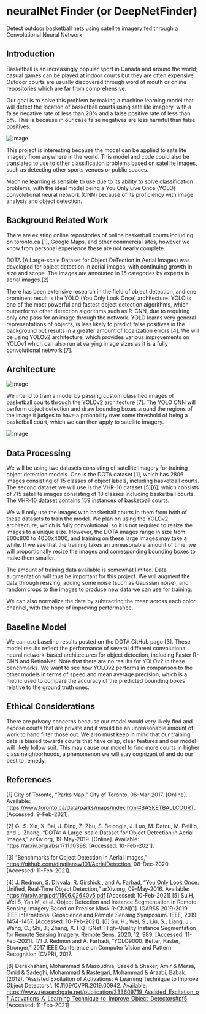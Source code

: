# neuralNet Finder (or DeepNetFinder)
Detect outdoor basketball nets using satellite imagery fed through a Convolutional Neural Network

## Introduction

Basketball is an increasingly popular sport in Canada and around the world; casual games can be played at indoor courts but they are often expensive. Outdoor courts are usually discovered through word of mouth or online repositories which are far from comprehensive.

Our goal is to solve this problem by making a machine learning model that will detect the location of basketball courts using satellite imagery, with a false negative rate of less than 20% and a false positive rate of less than 5%. This is because in our case false negatives are less harmful than false positives.

![image](https://drive.google.com/uc?export=view&id=1isC35GoQNzo3JBeZzSSiPnlGfO7bFajq)

This project is interesting because the model can be applied to satellite imagery from anywhere in the world. This model and code could also be translated to use to other classification problems based on satellite images, such as detecting other sports venues or public spaces. 

Machine learning is sensible to use due to its ability to solve classification problems, with the ideal model being a You Only Live Once (YOLO) convolutional neural network (CNN) because of its proficiency with image analysis and object detection. 

## Background Related Work

There are existing online repositories of online basketball courts including on toronto.ca [1], Google Maps, and other commercial sites, however we know from personal experience these are not nearly complete.

DOTA (A Large-scale Dataset for Object DeTection in Aerial Images) was developed for object detection in aerial images, with continuing growth in size and scope. The images are annotated in 15 categories by experts in aerial images.[2]

There has been extensive research in the field of object detection, and one prominent result is the YOLO (You Only Look Once) architecture. YOLO is one of the most powerful and fastest object detection algorithms, which outperforms other detection algorithms such as R-CNN, due to requiring only one pass for an image through the network. YOLO learns very general representations of objects, is less likely to predict false positives in the background but results in a greater amount of localization errors [4]. 
We will be using YOLOv2 architecture, which provides various improvements on YOLOv1 which can also run at varying image sizes as it is a fully convolutional network [7].

## Architecture

![image](https://drive.google.com/uc?export=view&id=1X8l7_9PFiHu820F1GFApHVlgqJ0LnLtK)

We intend to train a model by passing custom classified images of basketball courts through the YOLOv2 architecture [7]. The YOLO CNN will perform object detection and draw bounding boxes around the regions of the image it judges to have a probability over some threshold of being a basketball court, which we can then apply to satellite imagery.

![image](https://drive.google.com/uc?export=view&id=1wPMJsJjwejix-7LmEEbaRw4NcW6M31Ak)

## Data Processing

We will be using two datasets consisting of satellite imagery for training object detection models. One is the DOTA dataset [1], which has 2806 images consisting of 15 classes of object labels, including basketball courts. The second dataset we will use is the VHR-10 dataset [5][6], which consists of 715 satellite images consisting of 10 classes including basketball courts. The VHR-10 dataset contains 159 instances of basketball courts.

We will only use the images with basketball courts in them from both of these datasets to train the model. We plan on using the YOLOv2 architecture, which is fully convolutional, so it is not required to resize the images to a unique size. However, the DOTA images range in size from 800x800 to 4000x4000, and training on these large images may take a while. If we see that the training takes an unreasonable amount of time, we will proportionally resize the images and corresponding bounding boxes to make them smaller.

The amount of training data available is somewhat limited. Data augmentation will thus be important for this project. We will augment the data through resizing, adding some noise (such as Gaussian noise), and random crops to the images to produce new data we can use for training. 

We can also normalize the data by subtracting the mean across each color channel, with the hope of improving performance.

## Baseline Model

We can use baseline results posted on the DOTA GitHub page [3]. These model results reflect the performance of several different convolutional neural network-based architectures for object detection, including Faster R-CNN and RetinaNet. Note that there are no results for YOLOv2 in these benchmarks. We want to see how YOLOv2 performs in comparison to the other models in terms of speed and mean average precision, which is a metric used to compare the accuracy of the predicted bounding boxes relative to the ground truth ones.

## Ethical Considerations

There are privacy concerns because our model would very likely find and expose courts that are private and it would be an unreasonable amount of work to hand filter those out. We also must keep in mind that our training data is biased towards courts that have crisp, clear features and our model will likely follow suit. This may cause our model to find more courts in higher class neighborhoods, a phenomenon we will stay cognizant of and do our best to remedy.

## References
[1] City of Toronto, “Parks Map,” City of Toronto, 06-Mar-2017. [Online]. Available: https://www.toronto.ca/data/parks/maps/index.html#BASKETBALLCOURT. [Accessed: 9-Feb-2021].


[2] G.-S. Xia, X. Bai, J. Ding, Z. Zhu, S. Belongie, J. Luo, M. Datcu, M. Pelillo, and L. Zhang, “DOTA: A Large-scale Dataset for Object Detection in Aerial Images,” arXiv.org, 19-May-2019. [Online]. Available: https://arxiv.org/abs/1711.10398. [Accessed: 10-Feb-2021].


[3] “Benchmarks for Object Detection in Aerial Images,” https://github.com/dingjiansw101/AerialDetection, 08-Dec-2020. [Accessed: 11-Feb-2021].

[4]  J. Redmon, S. Divvala, R. Girshick , and A. Farhad, “You Only Look Once: Unified, Real-Time Object Detection,” arXiv.org, 09-May-2016. Available: https://arxiv.org/pdf/1506.02640v5.pdf [Accessed: 10-Feb-2021]
[5] Su H, Wei S, Yan M, et al. Object Detection and Instance Segmentation in Remote Sensing Imagery Based on Precise Mask R-CNN[C]. IGARSS 2019-2019 IEEE International Geoscience and Remote Sensing Symposium. IEEE, 2019: 1454-1457. [Accessed: 10-Feb-2021].
[6] Su, H.; Wei, S.; Liu, S.; Liang, J.; Wang, C.; Shi, J.; Zhang, X. HQ-ISNet: High-Quality Instance Segmentation for Remote Sensing Imagery. Remote Sens. 2020, 12, 989. [Accessed: 11-Feb-2021].
[7] J. Redmon and A. Farhadi, “YOLO9000: Better, Faster, Stronger,” 2017 IEEE Conference on Computer Vision and Pattern Recognition (CVPR), 2017.

[8] Derakhshani, Mohammad & Masoudnia, Saeed & Shaker, Amir & Mersa, Omid & Sadeghi, Mohammad & Rastegari, Mohammad & Araabi, Babak. (2019). “Assisted Excitation of Activations: A Learning Technique to Improve Object Detectors”. 10.1109/CVPR.2019.00942. Available: https://www.researchgate.net/publication/333609719_Assisted_Excitation_of_Activations_A_Learning_Technique_to_Improve_Object_Detectors#pf5 [Accessed: 11-Feb-2021]

